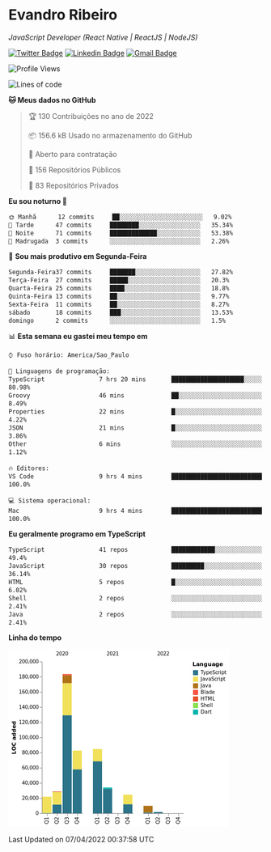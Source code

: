 # Evandro **Ribeiro**

*JavaScript Developer (React Native | ReactJS | NodeJS)*

[![Twitter Badge](https://img.shields.io/badge/-@ribeiroevandro-201B2D?style=flat-square&labelColor=201B2D&logo=twitter&logoColor=white&link=https://twitter.com/ribeiroevandro)](https://twitter.com/ribeiroevandro) 
[![Linkedin Badge](https://img.shields.io/badge/-Evandro%20Ribeiro-201B2D?style=flat-square&logo=Linkedin&logoColor=white&link=https://www.linkedin.com/in/ribeiroevandro)](https://www.linkedin.com/in/ribeiroevandro) 
[![Gmail Badge](https://img.shields.io/badge/-oi@ribeiroevandro.com.br-201B2D?style=flat-square&logo=Gmail&logoColor=white&link=mailto:oi@ribeiroevandro.com.br)](mailto:oi@ribeiroevandro.com.br)


<!--START_SECTION:waka-->
![Profile Views](http://img.shields.io/badge/Visualizac%C3%B5es%20do%20perfil-0-blue)

![Lines of code](https://img.shields.io/badge/Desde%20o%20Hello%20World%20eu%20escrevi-471%20Thousand%20linhas%20de%20c%C3%B3digo-blue)

**🐱 Meus dados no GitHub** 

> 🏆 130 Contribuições no ano de 2022
 > 
> 📦 156.6 kB Usado no armazenamento do GitHub 
 > 
> 💼 Aberto para contratação
 > 
> 📜 156 Repositórios Públicos 
 > 
> 🔑 83 Repositórios Privados  
 > 
**Eu sou noturno 🦉** 

```text
🌞 Manhã      12 commits     ██░░░░░░░░░░░░░░░░░░░░░░░   9.02% 
🌆 Tarde      47 commits     ████████░░░░░░░░░░░░░░░░░   35.34% 
🌃 Noite      71 commits     █████████████░░░░░░░░░░░░   53.38% 
🌙 Madrugada  3 commits      ░░░░░░░░░░░░░░░░░░░░░░░░░   2.26%

```
📅 **Sou mais produtivo em Segunda-Feira** 

```text
Segunda-Feira37 commits     ███████░░░░░░░░░░░░░░░░░░   27.82% 
Terça-Feira  27 commits     █████░░░░░░░░░░░░░░░░░░░░   20.3% 
Quarta-Feira 25 commits     ████░░░░░░░░░░░░░░░░░░░░░   18.8% 
Quinta-Feira 13 commits     ██░░░░░░░░░░░░░░░░░░░░░░░   9.77% 
Sexta-Feira  11 commits     ██░░░░░░░░░░░░░░░░░░░░░░░   8.27% 
sábado       18 commits     ███░░░░░░░░░░░░░░░░░░░░░░   13.53% 
domingo      2 commits      ░░░░░░░░░░░░░░░░░░░░░░░░░   1.5%

```


📊 **Esta semana eu gastei meu tempo em** 

```text
⌚︎ Fuso horário: America/Sao_Paulo

💬 Linguagens de programação: 
TypeScript               7 hrs 20 mins       ████████████████████░░░░░   80.98% 
Groovy                   46 mins             ██░░░░░░░░░░░░░░░░░░░░░░░   8.49% 
Properties               22 mins             █░░░░░░░░░░░░░░░░░░░░░░░░   4.22% 
JSON                     21 mins             █░░░░░░░░░░░░░░░░░░░░░░░░   3.86% 
Other                    6 mins              ░░░░░░░░░░░░░░░░░░░░░░░░░   1.12%

🔥 Editores: 
VS Code                  9 hrs 4 mins        █████████████████████████   100.0%

💻 Sistema operacional: 
Mac                      9 hrs 4 mins        █████████████████████████   100.0%

```

**Eu geralmente programo em TypeScript** 

```text
TypeScript               41 repos            ████████████░░░░░░░░░░░░░   49.4% 
JavaScript               30 repos            █████████░░░░░░░░░░░░░░░░   36.14% 
HTML                     5 repos             █░░░░░░░░░░░░░░░░░░░░░░░░   6.02% 
Shell                    2 repos             ░░░░░░░░░░░░░░░░░░░░░░░░░   2.41% 
Java                     2 repos             ░░░░░░░░░░░░░░░░░░░░░░░░░   2.41%

```


**Linha do tempo**

![Chart not found](https://raw.githubusercontent.com/ribeiroevandro/ribeiroevandro/master/charts/bar_graph.png) 


 Last Updated on 07/04/2022 00:37:58 UTC
<!--END_SECTION:waka-->
